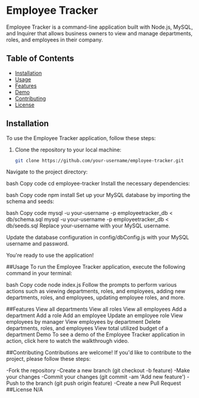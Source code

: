 # Employee Tracker

Employee Tracker is a command-line application built with Node.js, MySQL, and Inquirer that allows business owners to view and manage departments, roles, and employees in their company.

## Table of Contents

- [Installation](#installation)
- [Usage](#usage)
- [Features](#features)
- [Demo](#demo)
- [Contributing](#contributing)
- [License](#license)

## Installation

To use the Employee Tracker application, follow these steps:

1. Clone the repository to your local machine:

   ```bash
   git clone https://github.com/your-username/employee-tracker.git
Navigate to the project directory:

bash
Copy code
cd employee-tracker
Install the necessary dependencies:

bash
Copy code
npm install
Set up your MySQL database by importing the schema and seeds:

bash
Copy code
mysql -u your-username -p employeetracker_db < db/schema.sql
mysql -u your-username -p employeetracker_db < db/seeds.sql
Replace your-username with your MySQL username.

Update the database configuration in config/dbConfig.js with your MySQL username and password.

You're ready to use the application!

##Usage
To run the Employee Tracker application, execute the following command in your terminal:

bash
Copy code
node index.js
Follow the prompts to perform various actions such as viewing departments, roles, and employees, adding new departments, roles, and employees, updating employee roles, and more.

##Features
View all departments
View all roles
View all employees
Add a department
Add a role
Add an employee
Update an employee role
View employees by manager
View employees by department
Delete departments, roles, and employees
View total utilized budget of a department
Demo
To see a demo of the Employee Tracker application in action, click here to watch the walkthrough video.

##Contributing
Contributions are welcome! If you'd like to contribute to the project, please follow these steps:

-Fork the repository
-Create a new branch (git checkout -b feature)
-Make your changes
-Commit your changes (git commit -am 'Add new feature')
-Push to the branch (git push origin feature)
-Create a new Pull Request
##License
N/A
